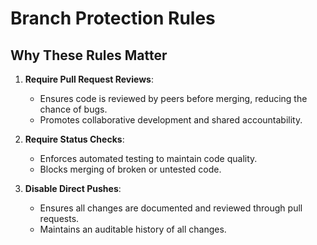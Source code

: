 # Branch Protection Rules

## Why These Rules Matter

1. **Require Pull Request Reviews**:
   - Ensures code is reviewed by peers before merging, reducing the chance of bugs.
   - Promotes collaborative development and shared accountability.

2. **Require Status Checks**:
   - Enforces automated testing to maintain code quality.
   - Blocks merging of broken or untested code.

3. **Disable Direct Pushes**:
   - Ensures all changes are documented and reviewed through pull requests.
   - Maintains an auditable history of all changes.
